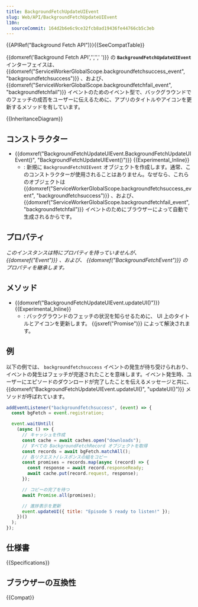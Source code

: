 ```yaml
---
title: BackgroundFetchUpdateUIEvent
slug: Web/API/BackgroundFetchUpdateUIEvent
l10n:
  sourceCommit: 164d2b6e6c9ce32fcb8ad19436fe44766cb5c3eb
---
```


{{APIRef("Background Fetch API")}}{{SeeCompatTable}}

{{domxref('Background Fetch API','','',' ')}} の **`BackgroundFetchUpdateUIEvent`** インターフェイスは、 {{domxref("ServiceWorkerGlobalScope.backgroundfetchsuccess_event", "backgroundfetchsuccess")}} 、および、 {{domxref("ServiceWorkerGlobalScope.backgroundfetchfail_event", "backgroundfetchfail")}} イベントのためのイベント型で、バックグラウンドでのフェッチの成否をユーザーに伝えるために、アプリのタイトルやアイコンを更新するメソッドを有しています。

{{InheritanceDiagram}}

## コンストラクター

- {{domxref("BackgroundFetchUpdateUIEvent.BackgroundFetchUpdateUIEvent()", "BackgroundFetchUpdateUIEvent()")}} {{Experimental_Inline}}
  - : 新規に `BackgroundFetchUIEvent` オブジェクトを作成します。通常、このコンストラクターが使用されることはありません。なぜなら、これらのオブジェクトは {{domxref("ServiceWorkerGlobalScope.backgroundfetchsuccess_event", "backgroundfetchsuccess")}} 、および、 {{domxref("ServiceWorkerGlobalScope.backgroundfetchfail_event", "backgroundfetchfail")}} イベントのためにブラウザーによって自動で生成されるからです。

## プロパティ

_このインスタンスは特にプロパティを持っていませんが、 {{domxref("Event")}} 、および、 {{domxref("BackgroundFetchEvent")}} のプロパティを継承します。_

## メソッド

- {{domxref("BackgroundFetchUpdateUIEvent.updateUI()")}} {{Experimental_Inline}}
  - : バックグラウンドのフェッチの状況を知らせるために、 UI 上のタイトルとアイコンを更新します。 {{jsxref("Promise")}} によって解決されます。

## 例

以下の例では、 `backgroundfetchsuccess` イベントの発生が待ち受けられおり、イベントの発生はフェッチが完遂されたことを意味します。イベント発生時、ユーザーにエピソードのダウンロードが完了したことを伝えるメッセージと共に、 {{domxref("BackgroundFetchUpdateUIEvent.updateUI()", "updateUI()")}} メソッドが呼ばれています。

```js
addEventListener("backgroundfetchsuccess", (event) => {
  const bgFetch = event.registration;

  event.waitUntil(
    (async () => {
      // キャッシュを作成
      const cache = await caches.open("downloads");
      // すべての BackgroundFetchRecord オブジェクトを取得
      const records = await bgFetch.matchAll();
      // 各リクエスト/レスポンスの組をコピー
      const promises = records.map(async (record) => {
        const response = await record.responseReady;
        await cache.put(record.request, response);
      });

      // コピーの完了を待つ
      await Promise.all(promises);

      // 進捗表示を更新
      event.updateUI({ title: "Episode 5 ready to listen!" });
    })()
  );
});
```

## 仕様書

{{Specifications}}

## ブラウザーの互換性

{{Compat}}
